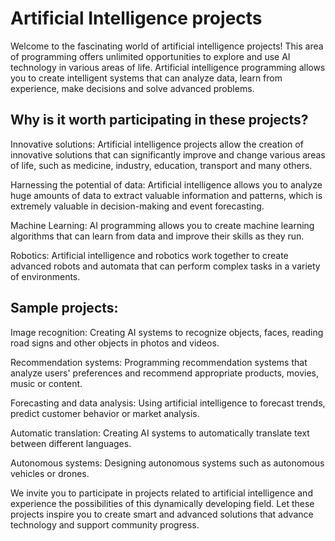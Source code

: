 # Artificial Intelligence projects
Welcome to the fascinating world of artificial intelligence projects! This area of ​​programming offers unlimited opportunities to explore and use AI technology in various areas of life. Artificial intelligence programming allows you to create intelligent systems that can analyze data, learn from experience, make decisions and solve advanced problems.

## Why is it worth participating in these projects?
Innovative solutions: Artificial intelligence projects allow the creation of innovative solutions that can significantly improve and change various areas of life, such as medicine, industry, education, transport and many others.

Harnessing the potential of data: Artificial intelligence allows you to analyze huge amounts of data to extract valuable information and patterns, which is extremely valuable in decision-making and event forecasting.

Machine Learning: AI programming allows you to create machine learning algorithms that can learn from data and improve their skills as they run.

Robotics: Artificial intelligence and robotics work together to create advanced robots and automata that can perform complex tasks in a variety of environments.

## Sample projects:
Image recognition: Creating AI systems to recognize objects, faces, reading road signs and other objects in photos and videos.

Recommendation systems: Programming recommendation systems that analyze users' preferences and recommend appropriate products, movies, music or content.

Forecasting and data analysis: Using artificial intelligence to forecast trends, predict customer behavior or market analysis.

Automatic translation: Creating AI systems to automatically translate text between different languages.

Autonomous systems: Designing autonomous systems such as autonomous vehicles or drones.

We invite you to participate in projects related to artificial intelligence and experience the possibilities of this dynamically developing field. Let these projects inspire you to create smart and advanced solutions that advance technology and support community progress.
